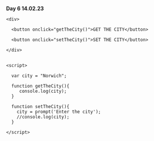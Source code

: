 









**Day 6 14.02.23**

<!DOCTYPE html>
<html>
  <head>
    
  </head>

  <body>

    <div>

      <button onclick="getTheCity()">GET THE CITY</button>

      <button onclick="setTheCity()">SET THE CITY</button>
     
    </div>


    <script>

      var city = "Norwich";

      function getTheCity(){
         console.log(city);
      }

      function setTheCity(){
        city = prompt('Enter the city');
        //console.log(city);
      }
           
    </script>
    
  </body>
</html>
